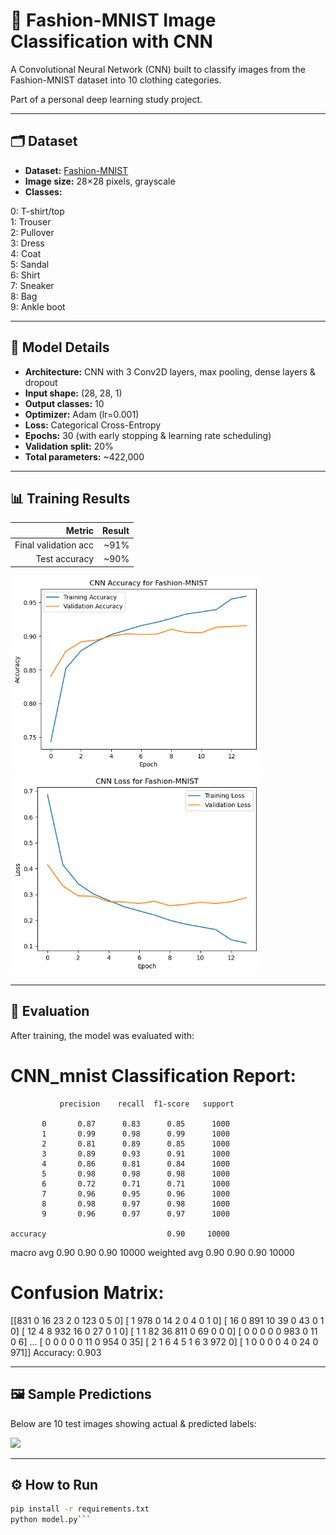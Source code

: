 # 👚 Fashion-MNIST Image Classification with CNN

A Convolutional Neural Network (CNN) built to classify images from the Fashion-MNIST dataset into 10 clothing categories.

Part of a personal deep learning study project.

---

## 🗂️ Dataset

- **Dataset:** [Fashion-MNIST](https://github.com/zalandoresearch/fashion-mnist)
- **Image size:** 28×28 pixels, grayscale
- **Classes:** 

0: T-shirt/top   
1: Trouser  
2: Pullover  
3: Dress  
4: Coat  
5: Sandal  
6: Shirt  
7: Sneaker  
8: Bag  
9: Ankle boot  

---

## 🧠 Model Details

- **Architecture:** CNN with 3 Conv2D layers, max pooling, dense layers & dropout
- **Input shape:** (28, 28, 1)
- **Output classes:** 10
- **Optimizer:** Adam (lr=0.001)
- **Loss:** Categorical Cross-Entropy
- **Epochs:** 30 (with early stopping & learning rate scheduling)
- **Validation split:** 20%
- **Total parameters:** ~422,000

---

## 📊 Training Results

| Metric               | Result  |
|---------------------:|-------:|
| Final validation acc | ~91%   |
| Test accuracy       | ~90%   |

<p float="left">
<img src="cnn-accuracy.png" width="400"/>
<img src="cnn-loss.png" width="400"/>
</p>

---

## 🧪 Evaluation

After training, the model was evaluated with:

# CNN_mnist Classification Report:

               precision    recall  f1-score   support

           0       0.87      0.83      0.85      1000
           1       0.99      0.98      0.99      1000
           2       0.81      0.89      0.85      1000
           3       0.89      0.93      0.91      1000
           4       0.86      0.81      0.84      1000
           5       0.98      0.98      0.98      1000
           6       0.72      0.71      0.71      1000
           7       0.96      0.95      0.96      1000
           8       0.98      0.97      0.98      1000
           9       0.96      0.97      0.97      1000

    accuracy                           0.90     10000
   macro avg       0.90      0.90      0.90     10000
weighted avg       0.90      0.90      0.90     10000

# Confusion Matrix:
 [[831   0  16  23   2   0 123   0   5   0]
 [  1 978   0  14   2   0   4   0   1   0]
 [ 16   0 891  10  39   0  43   0   1   0]
 [ 12   4   8 932  16   0  27   0   1   0]
 [  1   1  82  36 811   0  69   0   0   0]
 [  0   0   0   0   0 983   0  11   0   6]
...
 [  0   0   0   0   0  11   0 954   0  35]
 [  2   1   6   4   5   1   6   3 972   0]
 [  1   0   0   0   0   4   0  24   0 971]]
Accuracy: 0.903

---

## 🖼️ Sample Predictions

Below are 10 test images showing actual & predicted labels:

<p float="left">
  <img src="sample-predictions.jpg" width="600"/>
</p>

---
## ⚙️ How to Run

```bash
pip install -r requirements.txt
python model.py```
